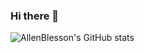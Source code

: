 ### Hi there 👋
![AllenBlesson's GitHub stats](https://github-readme-stats.vercel.app/api?username=AllenBlesson&show_icons=true&theme=transparent)

<!--
**AllenBlesson/AllenBlesson** is a ✨ _special_ ✨ repository because its `README.md` (this file) appears on your GitHub profile.

![AllenBlesson's GitHub stats](https://github-readme-stats.vercel.app/api?username=AllenBlesson&show_icons=true&theme=transparent)


